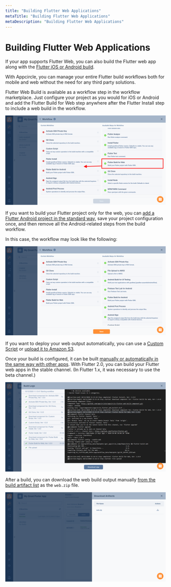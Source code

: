 ```yaml
---
title: "Building Flutter Web Applications"
metaTitle: "Building Flutter Web Applications"
metaDescription: "Building Flutter Web Applications"
---
```

# Building Flutter Web Applications

If your app supports Flutter Web, you can also build the Flutter web app along with the [Flutter iOS or Android build](building-flutter-applications.md).

With Appcircle, you can manage your entire Flutter build workflows both for mobile and web without the need for any third party solutions.&#x20;

Flutter Web Build is available as a workflow step in the workflow marketplace. Just configure your project as you would for iOS or Android and add the Flutter Build for Web step anywhere after the Flutter Install step to include a web build in the workflow.

![](<../assets/image (97).png>)



If you want to build your Flutter project only for the web, you can [add a Flutter Android project in the standard way](building-flutter-applications.md#creating-a-react-native-build-profile), save your project configuration once, and then remove all the Android-related steps from the build workflow.

In this case, the workflow may look like the following:

![](<../assets/image (98).png>)



If you want to deploy your web output automatically, you can use a [Custom Script](https://github.com/appcircleio/appcircle-custom-script-component/) or [upload it to Amazon S3](https://docs.appcircle.io/workflows/uploading-files-to-amazon-s3-in-the-workflows).

Once your build is configured, it can be built [manually or automatically in the same way with other apps](build-manually-or-with-triggers.md). With Flutter 2.0, you can build your Flutter web apps in the stable channel. (In Flutter 1.x, it was necessary to use the beta channel.)

![](<../assets/image (101).png>)



After a build, you can download the web build output manually [from the build artifact list](building-flutter-applications.md#starting-a-flutter-build-and-after-a-build) as the `web.zip` file.

![](<../assets/image (99).png>)

